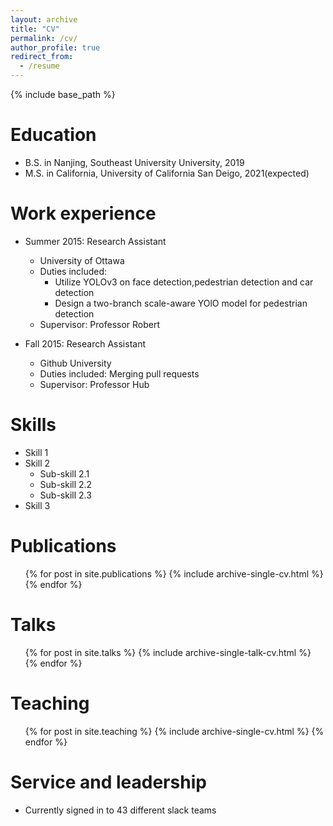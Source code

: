 ```yaml
---
layout: archive
title: "CV"
permalink: /cv/
author_profile: true
redirect_from:
  - /resume
---
```


{% include base_path %}

Education
======
* B.S. in Nanjing, Southeast University University, 2019
* M.S. in California, University of California San Deigo, 2021(expected)
<!-- * Ph.D in Version Control Theory, GitHub University, 2018 (expected) -->

Work experience
======
* Summer 2015: Research Assistant
  * University of Ottawa
  * Duties included: 
    * Utilize YOLOv3 on face detection,pedestrian detection and car detection
    * Design a two-branch scale-aware YOlO model for pedestrian detection
  * Supervisor: Professor Robert

* Fall 2015: Research Assistant
  * Github University
  * Duties included: Merging pull requests
  * Supervisor: Professor Hub
  
Skills
======
* Skill 1
* Skill 2
  * Sub-skill 2.1
  * Sub-skill 2.2
  * Sub-skill 2.3
* Skill 3

Publications
======
  <ul>{% for post in site.publications %}
    {% include archive-single-cv.html %}
  {% endfor %}</ul>
  
Talks
======
  <ul>{% for post in site.talks %}
    {% include archive-single-talk-cv.html %}
  {% endfor %}</ul>
  
Teaching
======
  <ul>{% for post in site.teaching %}
    {% include archive-single-cv.html %}
  {% endfor %}</ul>
  
Service and leadership
======
* Currently signed in to 43 different slack teams
